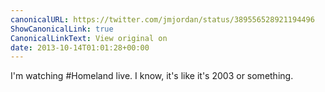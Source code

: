 ```yaml
---
canonicalURL: https://twitter.com/jmjordan/status/389556528921194496
ShowCanonicalLink: true
CanonicalLinkText: View original on
date: 2013-10-14T01:01:28+00:00
---
```

I'm watching #Homeland live. I know, it's like it's 2003 or something.